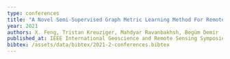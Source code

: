 ```yaml
---
type: conferences
title: "A Novel Semi-Supervised Graph Metric Learning Method For Remote Sensing Image Retrieval"
year: 2021
authors: X. Feng, Tristan Kreuziger, Mahdyar Ravanbakhsh, Begüm Demir
published_at: IEEE International Geoscience and Remote Sensing Symposium, Brussels, Belgium, 2021
bibtex: /assets/data/bibtex/2021-2-conferences.bibtex 
---
```

